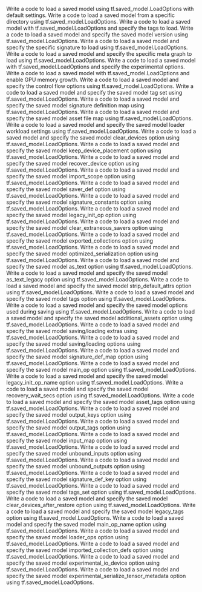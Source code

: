 Write a code to load a saved model using tf.saved_model.LoadOptions with default settings.
Write a code to load a saved model from a specific directory using tf.saved_model.LoadOptions.
Write a code to load a saved model with tf.saved_model.LoadOptions and specify the tags to load.
Write a code to load a saved model and specify the saved model version using tf.saved_model.LoadOptions.
Write a code to load a saved model and specify the specific signature to load using tf.saved_model.LoadOptions.
Write a code to load a saved model and specify the specific meta graph to load using tf.saved_model.LoadOptions.
Write a code to load a saved model with tf.saved_model.LoadOptions and specify the experimental options.
Write a code to load a saved model with tf.saved_model.LoadOptions and enable GPU memory growth.
Write a code to load a saved model and specify the control flow options using tf.saved_model.LoadOptions.
Write a code to load a saved model and specify the saved model tag set using tf.saved_model.LoadOptions.
Write a code to load a saved model and specify the saved model signature definition map using tf.saved_model.LoadOptions.
Write a code to load a saved model and specify the saved model asset file map using tf.saved_model.LoadOptions.
Write a code to load a saved model and specify the saved model loader workload settings using tf.saved_model.LoadOptions.
Write a code to load a saved model and specify the saved model clear_devices option using tf.saved_model.LoadOptions.
Write a code to load a saved model and specify the saved model keep_device_placement option using tf.saved_model.LoadOptions.
Write a code to load a saved model and specify the saved model recover_device option using tf.saved_model.LoadOptions.
Write a code to load a saved model and specify the saved model import_scope option using tf.saved_model.LoadOptions.
Write a code to load a saved model and specify the saved model saver_def option using tf.saved_model.LoadOptions.
Write a code to load a saved model and specify the saved model signature_constants option using tf.saved_model.LoadOptions.
Write a code to load a saved model and specify the saved model legacy_init_op option using tf.saved_model.LoadOptions.
Write a code to load a saved model and specify the saved model clear_extraneous_savers option using tf.saved_model.LoadOptions.
Write a code to load a saved model and specify the saved model exported_collections option using tf.saved_model.LoadOptions.
Write a code to load a saved model and specify the saved model optimized_serialization option using tf.saved_model.LoadOptions.
Write a code to load a saved model and specify the saved model as_text option using tf.saved_model.LoadOptions.
Write a code to load a saved model and specify the saved model as_text_legacy option using tf.saved_model.LoadOptions.
Write a code to load a saved model and specify the saved model strip_default_attrs option using tf.saved_model.LoadOptions.
Write a code to load a saved model and specify the saved model tags option using tf.saved_model.LoadOptions.
Write a code to load a saved model and specify the saved model options used during saving using tf.saved_model.LoadOptions.
Write a code to load a saved model and specify the saved model additional_assets option using tf.saved_model.LoadOptions.
Write a code to load a saved model and specify the saved model saving/loading extras using tf.saved_model.LoadOptions.
Write a code to load a saved model and specify the saved model saving/loading options using tf.saved_model.LoadOptions.
Write a code to load a saved model and specify the saved model signature_def_map option using tf.saved_model.LoadOptions.
Write a code to load a saved model and specify the saved model main_op option using tf.saved_model.LoadOptions.
Write a code to load a saved model and specify the saved model legacy_init_op_name option using tf.saved_model.LoadOptions.
Write a code to load a saved model and specify the saved model recovery_wait_secs option using tf.saved_model.LoadOptions.
Write a code to load a saved model and specify the saved model asset_tags option using tf.saved_model.LoadOptions.
Write a code to load a saved model and specify the saved model output_keys option using tf.saved_model.LoadOptions.
Write a code to load a saved model and specify the saved model output_tags option using tf.saved_model.LoadOptions.
Write a code to load a saved model and specify the saved model input_map option using tf.saved_model.LoadOptions.
Write a code to load a saved model and specify the saved model unbound_inputs option using tf.saved_model.LoadOptions.
Write a code to load a saved model and specify the saved model unbound_outputs option using tf.saved_model.LoadOptions.
Write a code to load a saved model and specify the saved model signature_def_key option using tf.saved_model.LoadOptions.
Write a code to load a saved model and specify the saved model tags_set option using tf.saved_model.LoadOptions.
Write a code to load a saved model and specify the saved model clear_devices_after_restore option using tf.saved_model.LoadOptions.
Write a code to load a saved model and specify the saved model legacy_tags option using tf.saved_model.LoadOptions.
Write a code to load a saved model and specify the saved model main_op_name option using tf.saved_model.LoadOptions.
Write a code to load a saved model and specify the saved model loader_ops option using tf.saved_model.LoadOptions.
Write a code to load a saved model and specify the saved model imported_collection_defs option using tf.saved_model.LoadOptions.
Write a code to load a saved model and specify the saved model experimental_io_device option using tf.saved_model.LoadOptions.
Write a code to load a saved model and specify the saved model experimental_serialize_tensor_metadata option using tf.saved_model.LoadOptions.